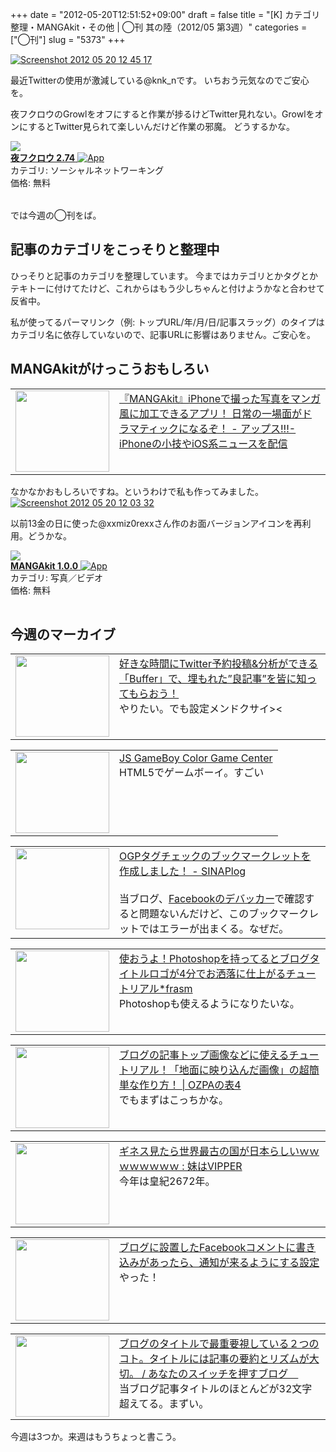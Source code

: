 +++
date = "2012-05-20T12:51:52+09:00"
draft = false
title = "[K] カテゴリ整理・MANGAkit・その他 | ◯刊 其の陸（2012/05 第3週）"
categories = ["◯刊"]
slug = "5373"
+++

<div class="center"><a href="http://knk-n.com/images/2012/05/screenshot-2012-05-20-12.45.17.jpg"><img src="http://knk-n.com/images/2012/05/screenshot-2012-05-20-12.45.17.jpg" alt="Screenshot 2012 05 20 12 45 17" title="screenshot-2012-05-20-12.45.17.jpg" border="0" width="" height="auto" /></a></div>

最近Twitterの使用が激減している@knk_nです。
いちおう元気なのでご安心を。

夜フクロウのGrowlをオフにすると作業が捗るけどTwitter見れない。GrowlをオンにするとTwitter見られて楽しいんだけど作業の邪魔。
どうするかな。

<table class="appstorehelper">
<a href="http://itunes.apple.com/jp/app/yefukurou/id428834068?mt=12&uo=4" rel="nofollow" target="_blank"><img class="appstorehelper_appicn_mac" src="http://a1.mzstatic.com/us/r1000/087/Purple/v4/78/e0/b5/78e0b5cd-1f0a-578e-5145-9435fc816994/YoruFukurou.512x512-75.png" /><div class="appstorehelper_text"><b>夜フクロウ 2.74</b> <img alt="App" src="http://ax.phobos.apple.com.edgesuite.net/ja_jp/images/web/linkmaker/badge_macappstore-sm.gif" style="vertical-align: text-bottom;" /></b></a><br />カテゴリ: ソーシャルネットワーキング<br />価格: 無料<br clear="all" /></div>
</table>

では今週の◯刊をば。<!--more--><h2>記事のカテゴリをこっそりと整理中</h2>
ひっそりと記事のカテゴリを整理しています。
今まではカテゴリとかタグとかテキトーに付けてたけど、これからはもう少しちゃんと付けようかなと合わせて反省中。

私が使ってるパーマリンク（例: トップURL/年/月/日/記事スラッグ）のタイプはカテゴリ名に依存していないので、記事URLに影響はありません。ご安心を。

<h2>MANGAkitがけっこうおもしろい</h2>
<table width="100%"><td valign="top" width="150"><a href="http://www.appps.jp/archives/1931461.html" target="_blank"><img border="0" src="http://capture.heartrails.com/150x130/shadow?http://www.appps.jp/archives/1931461.html" alt="" width="150" height="130" /></a></td><td valign="top"><a  href="http://www.appps.jp/archives/1931461.html" target="_blank">『MANGAkit』iPhoneで撮った写真をマンガ風に加工できるアプリ！ 日常の一場面がドラマティックになるぞ！ - アップス!!!-iPhoneの小技やiOS系ニュースを配信</a><script type="text/javascript">var url = "http://www.appps.jp/archives/1931461.html";</script><script src="http://api.b.st-hatena.com/entry.count?url=http://www.appps.jp/archives/1931461.html&callback=hatebTxt"></script>
</td></table>
なかなかおもしろいですね。というわけで私も作ってみました。

<div class="center">
<a href="http://knk-n.com/images/2012/05/screenshot-2012-05-20-12.03.32.jpg"><img src="http://knk-n.com/images/2012/05/screenshot-2012-05-20-12.03.32.jpg" alt="Screenshot 2012 05 20 12 03 32" title="screenshot 2012-05-20 12.03.32.jpg" border="0" width="" height="auto" /></a>
</div>

以前13金の日に使った@xxmiz0rexxさん作のお面バージョンアイコンを再利用。どうかな。

<table class="appstorehelper">
<a href="http://itunes.apple.com/jp/app/mangakit/id522328684?mt=8&uo=4" rel="nofollow" target="_blank"><img class="appstorehelper_appicn" src="http://a3.mzstatic.com/us/r1000/113/Purple/v4/1d/5c/fc/1d5cfc45-b204-5a75-8cfb-efdcf3ba531f/6BwJvhB7JgNjSTU7sGxuOw-temp-upload.cbhysbfq.png" /></a><div class="appstorehelper_text"><a href="http://itunes.apple.com/jp/app/mangakit/id522328684?mt=8&uo=4" rel="nofollow" target="_blank"><b>MANGAkit 1.0.0</b> <img alt="App" src="http://ax.phobos.apple.com.edgesuite.net/ja_jp/images/web/linkmaker/badge_appstore-sm.gif" style="vertical-align: text-bottom;" /></b></a><br />カテゴリ: 写真／ビデオ<br />価格: 無料<br clear="all" /></div>
</table>

<h2>今週のマーカイブ</h2>
<table width="100%"><td valign="top" width="150"><a href="http://ushigyu.net/2012/05/14/buffer/" target="_blank"><img border="0" src="http://capture.heartrails.com/150x130/shadow?http://ushigyu.net/2012/05/14/buffer/" alt="" width="150" height="130" /></a></td><td valign="top"><a  href="http://ushigyu.net/2012/05/14/buffer/" target="_blank">好きな時間にTwitter予約投稿&分析ができる「Buffer」で、埋もれた”良記事”を皆に知ってもらおう！</a><script type="text/javascript">var url = "http://ushigyu.net/2012/05/14/buffer/";</script><script src="http://api.b.st-hatena.com/entry.count?url=http://ushigyu.net/2012/05/14/buffer/&callback=hatebTxt"></script><br />やりたい。でも設定メンドクサイ&gt;&lt;
</td></table>

<table width="100%"><td valign="top" width="150"><a href="http://gamecenter.grantgalitz.org/" target="_blank"><img border="0" src="http://capture.heartrails.com/150x130/shadow?http://gamecenter.grantgalitz.org/" alt="" width="150" height="130" /></a></td><td valign="top"><a  href="http://gamecenter.grantgalitz.org/" target="_blank">JS GameBoy Color Game Center</a><script type="text/javascript">var url = "http://gamecenter.grantgalitz.org/";</script><script src="http://api.b.st-hatena.com/entry.count?url=http://gamecenter.grantgalitz.org/&callback=hatebTxt"></script><br />HTML5でゲームボーイ。すごい
</td></table>

<table width="100%"><td valign="top" width="150"><a href="http://blog.sinap.jp/2012/05/ogp.html" target="_blank"><img border="0" src="http://capture.heartrails.com/150x130/shadow?http://blog.sinap.jp/2012/05/ogp.html" alt="" width="150" height="130" /></a></td><td valign="top"><a  href="http://blog.sinap.jp/2012/05/ogp.html" target="_blank">OGPタグチェックのブックマークレットを作成しました！ - SINAPlog</a><script type="text/javascript">var url = "http://blog.sinap.jp/2012/05/ogp.html";</script><script src="http://api.b.st-hatena.com/entry.count?url=http://blog.sinap.jp/2012/05/ogp.html&callback=hatebTxt"></script><br /><br />当ブログ、<a href="https://developers.facebook.com/tools/debug" target="_blank">Facebookのデバッカー</a>で確認すると問題ないんだけど、このブックマークレットではエラーが出まくる。なぜだ。
</td></table>

<table width="100%"><td valign="top" width="150"><a href="http://blog.quusookagaku.com/design-idea/6283/?utm_source=feedburner&utm_medium=feed&utm_campaign=Feed%3A+quusookagaku%2FjdSm+%28frasm%29" target="_blank"><img border="0" src="http://capture.heartrails.com/150x130/shadow?http://blog.quusookagaku.com/design-idea/6283/?utm_source=feedburner&utm_medium=feed&utm_campaign=Feed%3A+quusookagaku%2FjdSm+%28frasm%29" alt="" width="150" height="130" /></a></td><td valign="top"><a  href="http://blog.quusookagaku.com/design-idea/6283/?utm_source=feedburner&utm_medium=feed&utm_campaign=Feed%3A+quusookagaku%2FjdSm+%28frasm%29" target="_blank">使おうよ！Photoshopを持ってるとブログタイトルロゴが4分でお洒落に仕上がるチュートリアル*frasm</a><script type="text/javascript">var url = "http://blog.quusookagaku.com/design-idea/6283/?utm_source=feedburner&utm_medium=feed&utm_campaign=Feed%3A+quusookagaku%2FjdSm+%28frasm%29";</script><script src="http://api.b.st-hatena.com/entry.count?url=http://blog.quusookagaku.com/design-idea/6283/?utm_source=feedburner&utm_medium=feed&utm_campaign=Feed%3A+quusookagaku%2FjdSm+%28frasm%29&callback=hatebTxt"></script><br />Photoshopも使えるようになりたいな。
</td></table>

<table width="100%"><td valign="top" width="150"><a href="http://ozpa-h4.com/2012/05/15/background-reflections-tutorial-photoshop-pixelmator/" target="_blank"><img border="0" src="http://capture.heartrails.com/150x130/shadow?http://ozpa-h4.com/2012/05/15/background-reflections-tutorial-photoshop-pixelmator/" alt="" width="150" height="130" /></a></td><td valign="top"><a  href="http://ozpa-h4.com/2012/05/15/background-reflections-tutorial-photoshop-pixelmator/" target="_blank">ブログの記事トップ画像などに使えるチュートリアル！「地面に映り込んだ画像」の超簡単な作り方！ | OZPAの表4</a><script type="text/javascript">var url = "http://ozpa-h4.com/2012/05/15/background-reflections-tutorial-photoshop-pixelmator/";</script><script src="http://api.b.st-hatena.com/entry.count?url=http://ozpa-h4.com/2012/05/15/background-reflections-tutorial-photoshop-pixelmator/&callback=hatebTxt"></script><br />でもまずはこっちかな。
</td></table>

<table width="100%"><td valign="top" width="150"><a href="http://vipsister23.com/archives/5502959.html" target="_blank"><img border="0" src="http://capture.heartrails.com/150x130/shadow?http://vipsister23.com/archives/5502959.html" alt="" width="150" height="130" /></a></td><td valign="top"><a  href="http://vipsister23.com/archives/5502959.html" target="_blank">ギネス見たら世界最古の国が日本らしいｗｗｗｗｗｗｗｗ : 妹はVIPPER</a><script type="text/javascript">var url = "http://vipsister23.com/archives/5502959.html";</script><script src="http://api.b.st-hatena.com/entry.count?url=http://vipsister23.com/archives/5502959.html&callback=hatebTxt"></script><br />今年は皇紀2672年。
</td></table>

<table width="100%"><td valign="top" width="150"><a href="http://ushigyu.net/2012/05/16/facebook_comment_notification/" target="_blank"><img border="0" src="http://capture.heartrails.com/150x130/shadow?http://ushigyu.net/2012/05/16/facebook_comment_notification/" alt="" width="150" height="130" /></a></td><td valign="top"><a  href="http://ushigyu.net/2012/05/16/facebook_comment_notification/" target="_blank">ブログに設置したFacebookコメントに書き込みがあったら、通知が来るようにする設定</a><script type="text/javascript">var url = "http://ushigyu.net/2012/05/16/facebook_comment_notification/";</script><script src="http://api.b.st-hatena.com/entry.count?url=http://ushigyu.net/2012/05/16/facebook_comment_notification/&callback=hatebTxt"></script><br />やった！
</td></table>

<table width="100%"><td valign="top" width="150"><a href="http://kazoo1837.blog23.fc2.com/blog-entry-327.html" target="_blank"><img border="0" src="http://capture.heartrails.com/150x130/shadow?http://kazoo1837.blog23.fc2.com/blog-entry-327.html" alt="" width="150" height="130" /></a></td><td valign="top"><a  href="http://kazoo1837.blog23.fc2.com/blog-entry-327.html" target="_blank">ブログのタイトルで最重要視している２つのコト。タイトルには記事の要約とリズムが大切。 / あなたのスイッチを押すブログ　</a><script type="text/javascript">var url = "http://kazoo1837.blog23.fc2.com/blog-entry-327.html";</script><script src="http://api.b.st-hatena.com/entry.count?url=http://kazoo1837.blog23.fc2.com/blog-entry-327.html&callback=hatebTxt"></script><br />当ブログ記事タイトルのほとんどが32文字超えてる。まずい。
</td></table>

今週は3つか。来週はもうちょっと書こう。
